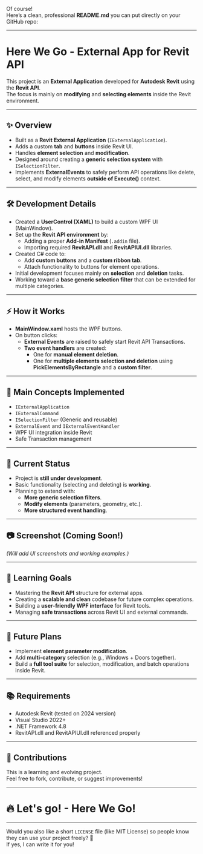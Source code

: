 Of course!  
Here’s a clean, professional **README.md** you can put directly on your GitHub repo:

---

# Here We Go - External App for Revit API

This project is an **External Application** developed for **Autodesk Revit** using the **Revit API**.  
The focus is mainly on **modifying** and **selecting elements** inside the Revit environment.

---

## ✨ Overview

- Built as a **Revit External Application** (`IExternalApplication`).
- Adds a custom **tab** and **buttons** inside Revit UI.
- Handles **element selection** and **modification**.
- Designed around creating a **generic selection system** with `ISelectionFilter`.
- Implements **ExternalEvents** to safely perform API operations like delete, select, and modify elements **outside of Execute()** context.

---

## 🛠️ Development Details

- Created a **UserControl (XAML)** to build a custom WPF UI (MainWindow).
- Set up the **Revit API environment** by:
  - Adding a proper **Add-in Manifest** (`.addin` file).
  - Importing required **RevitAPI.dll** and **RevitAPIUI.dll** libraries.
- Created C# code to:
  - Add **custom buttons** and a **custom ribbon tab**.
  - Attach functionality to buttons for element operations.
- Initial development focuses mainly on **selection** and **deletion** tasks.
- Working toward a **base generic selection filter** that can be extended for multiple categories.

---

## ⚡ How it Works

- **MainWindow.xaml** hosts the WPF buttons.
- On button clicks:
  - **External Events** are raised to safely start Revit API Transactions.
  - **Two event handlers** are created:
    - One for **manual element deletion**.
    - One for **multiple elements selection and deletion** using **PickElementsByRectangle** and a **custom filter**.

---

## 📄 Main Concepts Implemented

- `IExternalApplication`
- `IExternalCommand`
- `ISelectionFilter` (Generic and reusable)
- `ExternalEvent` and `IExternalEventHandler`
- WPF UI integration inside Revit
- Safe Transaction management

---

## 🚧 Current Status

- Project is **still under development**.
- Basic functionality (selecting and deleting) is **working**.
- Planning to extend with:
  - **More generic selection filters**.
  - **Modify elements** (parameters, geometry, etc.).
  - **More structured event handling**.

---

## 📷 Screenshot (Coming Soon!)

*(Will add UI screenshots and working examples.)*

---

## 🧠 Learning Goals

- Mastering the **Revit API** structure for external apps.
- Creating a **scalable and clean** codebase for future complex operations.
- Building a **user-friendly WPF interface** for Revit tools.
- Managing **safe transactions** across Revit UI and external commands.

---

## 🚀 Future Plans

- Implement **element parameter modification**.
- Add **multi-category** selection (e.g., Windows + Doors together).
- Build a **full tool suite** for selection, modification, and batch operations inside Revit.

---

## 📚 Requirements

- Autodesk Revit (tested on 2024 version)
- Visual Studio 2022+
- .NET Framework 4.8
- RevitAPI.dll and RevitAPIUI.dll referenced properly

---

## 🤝 Contributions

This is a learning and evolving project.  
Feel free to fork, contribute, or suggest improvements!

---

# 🔥 Let's go! - Here We Go!

---

Would you also like a short `LICENSE` file (like MIT License) so people know they can use your project freely? 🎯  
If yes, I can write it for you!
